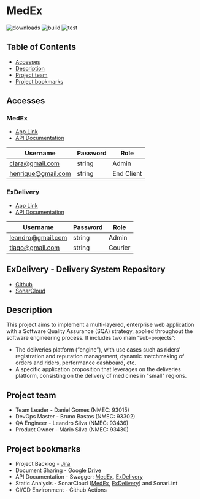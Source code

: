 MedEx
===
![downloads](https://img.shields.io/github/downloads/atom/atom/total.svg) ![build](https://img.shields.io/appveyor/ci/:user/:repo.svg) ![test](https://img.shields.io/discord/:serverId.svg)

## Table of Contents

- [Accesses](#Accesses)
- [Description](#description)
- [Project team](#project-team)
- [Project bookmarks](#project-bookmarks)

## Accesses

### MedEx

- [App Link](http://192.168.160.231:3000)
- [API Documentation](http://192.168.160.231:8080/swagger-ui.html)

| Username           | Password | Role       |
| ------------------ | -------- | ---------- |
| clara@gmail.com    | string   | Admin      |
| henrique@gmail.com | string   | End Client |

### ExDelivery

- [App Link](http://192.168.160.231:3001)
- [API Documentation](http://192.168.160.231:8081/swagger-ui.html)

| Username          | Password | Role    |
| ----------------- | -------- | ------- |
| leandro@gmail.com | string   | Admin   |
| tiago@gmail.com   | string   | Courier |

## ExDelivery - Delivery System Repository

- [Github](https://github.com/BrunosBastos/ExDelivery)
- [SonarCloud](https://sonarcloud.io/dashboard?id=ExDelivery)


Description
---
This project aims to implement a multi-layered, enterprise web application with a Software Quality Assurance (SQA) strategy, applied throughout the software engineering process. 
It includes two main “sub-projects”:
- The deliveries platform (“engine”), with use cases such as riders’ registration and reputation management, dynamic matchmaking of orders and riders, performance dashboard, etc.
- A specific application proposition that leverages on the deliveries platform, consisting on the delivery of medicines in "small" regions.


Project team
---
- Team Leader - Daniel Gomes (NMEC: 93015)
- DevOps Master - Bruno Bastos (NMEC: 93302)
- QA Engineer - Leandro Silva (NMEC: 93436)
- Product Owner - Mário Silva (NMEC: 93430)


Project bookmarks
---
- Project Backlog - [Jira](https://crowdwire.atlassian.net/jira/software/projects/MED/boards/3)
- Document Sharing - [Google Drive](https://drive.google.com/drive/folders/1tgk3GQd3EnHOorKlSXlc6PDayAXA7Fmg?usp=sharing)
- API Documentation - Swagger: [MedEx](http://192.168.160.231:8080/swagger-ui.html), [ExDelivery](http://192.168.160.231:8081/swagger-ui.html)
- Static Analysis - SonarCloud ([MedEx](https://sonarcloud.io/dashboard?id=BrunosBastos_MedEx), [ExDelivery](https://sonarcloud.io/dashboard?id=ExDelivery)) and SonarLint
- CI/CD Environment - Github Actions

